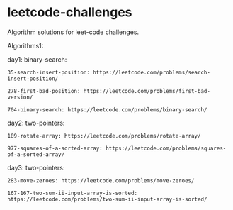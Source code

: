 # leetcode-challenges

Algorithm solutions for leet-code challenges.

Algorithms1:

day1: binary-search: 

    35-search-insert-position: https://leetcode.com/problems/search-insert-position/

    278-first-bad-position: https://leetcode.com/problems/first-bad-version/

    704-binary-search: https://leetcode.com/problems/binary-search/

day2: two-pointers:

    189-rotate-array: https://leetcode.com/problems/rotate-array/

    977-squares-of-a-sorted-array: https://leetcode.com/problems/squares-of-a-sorted-array/

day3: two-pointers:

    283-move-zeroes: https://leetcode.com/problems/move-zeroes/
    
    167-167-two-sum-ii-input-array-is-sorted: https://leetcode.com/problems/two-sum-ii-input-array-is-sorted/